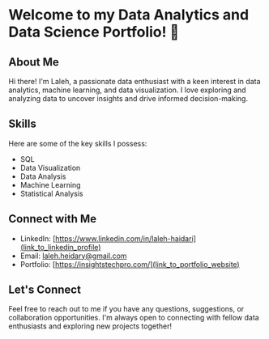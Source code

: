 <!--
**laleh-h/laleh-h** is a ✨ _special_ ✨ repository because its `README.md` (this file) appears on your GitHub profile.

Here are some ideas to get you started:

- 🔭 I’m currently working on ...
- 🌱 I’m currently learning ...
- 👯 I’m looking to collaborate on ...
- 🤔 I’m looking for help with ...
- 💬 Ask me about ...
- 📫 How to reach me: ...
- 😄 Pronouns: ...
- ⚡ Fun fact: ...
-->


# Welcome to my Data Analytics and Data Science Portfolio! 👋

<!-- [![GitHub stars](https://img.shields.io/github/stars/{username}/{repository}.svg?style=social)](https://github.com/{username}/{repository}/stargazers) -->

## About Me

Hi there! I'm Laleh, a passionate data enthusiast with a keen interest in data analytics, machine learning, and data visualization. I love exploring and analyzing data to uncover insights and drive informed decision-making.

<!-- ## Projects

Here are some of the projects I've worked on:

### [Project 1: Project Name](link_to_project_1)
- Description: Brief description of the project.
- Technologies Used: List of technologies/languages used (e.g., Python, SQL, Tableau).
- Demo: Link to project demo or live preview.

### [Project 2: Project Name](link_to_project_2)
- Description: Brief description of the project.
- Technologies Used: List of technologies/languages used (e.g., R, Pandas, Matplotlib).
- Demo: Link to project demo or live preview.

### [Project 3: Project Name](link_to_project_3)
- Description: Brief description of the project.
- Technologies Used: List of technologies/languages used (e.g., Jupyter Notebook, scikit-learn).
- Demo: Link to project demo or live preview.
-->
## Skills

Here are some of the key skills I possess:

- SQL
- Data Visualization
- Data Analysis
- Machine Learning
- Statistical Analysis


## Connect with Me

- LinkedIn: [https://www.linkedin.com/in/laleh-haidari](link_to_linkedin_profile)
- Email: laleh.heidary@gmail.com
- Portfolio: [https://insightstechpro.com/](link_to_portfolio_website)

## Let's Connect

Feel free to reach out to me if you have any questions, suggestions, or collaboration opportunities. I'm always open to connecting with fellow data enthusiasts and exploring new projects together!
